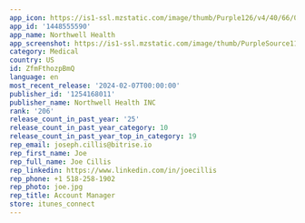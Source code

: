 ```yaml
---
app_icon: https://is1-ssl.mzstatic.com/image/thumb/Purple126/v4/40/66/0c/40660c7d-d9f4-a05e-bef5-3fc56b68b539/AppIcon-1x_U007emarketing-0-7-0-85-220-0.png/1024x1024bb.png
app_id: '1448555590'
app_name: Northwell Health
app_screenshot: https://is1-ssl.mzstatic.com/image/thumb/PurpleSource116/v4/1b/c0/10/1bc01049-822a-0768-7787-182c050f8650/2b8ad9ae-a6c7-4fe6-a183-e1d9ba3a83e2_w390755_BookAppt_Shortened_copy_NWH_App_Screen_1242x2688.jpg/1242x2688bb.png
category: Medical
country: US
id: ZfmFthozpBmQ
language: en
most_recent_release: '2024-02-07T00:00:00'
publisher_id: '1254168011'
publisher_name: Northwell Health INC
rank: '206'
release_count_in_past_year: '25'
release_count_in_past_year_category: 10
release_count_in_past_year_top_in_category: 19
rep_email: joseph.cillis@bitrise.io
rep_first_name: Joe
rep_full_name: Joe Cillis
rep_linkedin: https://www.linkedin.com/in/joecillis
rep_phone: +1 518-258-1902
rep_photo: joe.jpg
rep_title: Account Manager
store: itunes_connect
---
```

